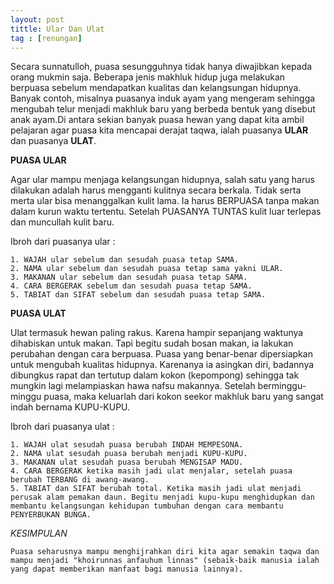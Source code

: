 ```yaml
---
layout: post
tittle: Ular Dan Ulat
tag : [renungan]
---
```



Secara sunnatulloh, puasa sesungguhnya tidak hanya diwajibkan kepada orang mukmin saja. Beberapa jenis makhluk hidup juga melakukan berpuasa sebelum mendapatkan kualitas dan kelangsungan hidupnya. Banyak contoh, misalnya puasanya induk ayam yang mengeram sehingga mengubah telur menjadi makhluk baru yang berbeda bentuk yang disebut anak ayam.Di antara sekian banyak puasa hewan yang dapat kita ambil pelajaran agar puasa kita mencapai derajat taqwa, ialah puasanya **ULAR** dan puasanya **ULAT**.

**PUASA ULAR**

Agar ular mampu menjaga kelangsungan hidupnya, salah satu yang harus dilakukan adalah harus mengganti kulitnya secara berkala. Tidak serta merta ular bisa menanggalkan kulit lama. Ia harus BERPUASA tanpa makan dalam kurun waktu tertentu. Setelah PUASANYA TUNTAS kulit luar terlepas dan muncullah kulit baru.

Ibroh dari puasanya ular :

```
1. WAJAH ular sebelum dan sesudah puasa tetap SAMA.
2. NAMA ular sebelum dan sesudah puasa tetap sama yakni ULAR.
3. MAKANAN ular sebelum dan sesudah puasa tetap SAMA.
4. CARA BERGERAK sebelum dan sesudah puasa tetap SAMA.
5. TABIAT dan SIFAT sebelum dan sesudah puasa tetap SAMA.
```

**PUASA ULAT**

Ulat termasuk hewan paling rakus. Karena hampir sepanjang waktunya dihabiskan untuk makan. Tapi begitu sudah bosan makan, ia lakukan perubahan dengan cara berpuasa. Puasa yang benar-benar dipersiapkan untuk mengubah kualitas hidupnya. Karenanya ia asingkan diri, badannya dibungkus rapat dan tertutup dalam kokon (kepompong) sehingga tak mungkin lagi melampiaskan hawa nafsu makannya. Setelah berminggu-minggu puasa, maka keluarlah dari kokon seekor makhluk baru yang sangat indah bernama KUPU-KUPU.


Ibroh dari puasanya ulat :
```
1. WAJAH ulat sesudah puasa berubah INDAH MEMPESONA.
2. NAMA ulat sesudah puasa berubah menjadi KUPU-KUPU.
3. MAKANAN ulat sesudah puasa berubah MENGISAP MADU.
4. CARA BERGERAK ketika masih jadi ulat menjalar, setelah puasa  berubah TERBANG di awang-awang.
5. TABIAT dan SIFAT berubah total. Ketika masih jadi ulat menjadi perusak alam pemakan daun. Begitu menjadi kupu-kupu menghidupkan dan membantu kelangsungan kehidupan tumbuhan dengan cara membantu PENYERBUKAN BUNGA.
```
*KESIMPULAN*

`Puasa seharusnya mampu menghijrahkan diri kita agar semakin taqwa dan mampu menjadi "khoirunnas anfauhum linnas" (sebaik-baik manusia ialah yang dapat memberikan manfaat bagi manusia lainnya).`


